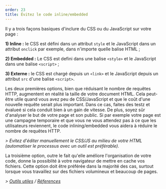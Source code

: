 ```yaml
---
order: 23
title: Évitez le code inline/embedded
---
```


Il y a trois façons basiques d'inclure du CSS ou du JavaScript sur votre page :

**1) Inline :** le CSS est défini dans un attribut `style` et le JavaScript dans un attribut `onclick` par exemple, dans n'importe quelle balise HTML ;

**2) Embedded :** Le CSS est defini dans une balise `<style>` et le JavaScript dans une balise `<script>` ;

**3) Externe :** le CSS est chargé depuis un `<link>` et le JavaScript depuis un attribut `src` d'une balise `<script>`.

Les deux premières options, bien que réduisant le nombre de requêtes HTTP, augmentent en réalité la taille de votre document HTML. Cela peut-être utile quand vous avez peu de CSS/JavaScript et que le coût d'une nouvelle requête serait plus important. Dans ce cas, faites des testz et évalueé si cela conduit bien à un gain de vitesse. De plus, soyez sûr d'analyser le but de votre page et son public. Si par exemple votre page est une campagne temporaire et que vous ne vous attendez pas à ce que les utilisateurs reviennent, le code inlining/embedded vous aidera à réduire le nombre de requêtes HTTP.

*> Evitez d'éditer manuellement le CSS/JS au milieu de votre HTML (automatiser le processus avec un outil est préférable).*

La troisième option, outre le fait qu'elle améliore l'organisation de votre code, donne la possiblité à votre navigateur de mettre en cache vos fichiers. Cette option doit être préférée dans la majorité des cas, surtout lorsque vous travaillez sur des fichiers volumineux et beaucoup de pages.

*> [Outils utiles](https://github.com/zenorocha/browser-diet/wiki/Tools#wiki-avoid-inlineembedded-code) / [Réferences](https://github.com/zenorocha/browser-diet/wiki/References#avoid-inlineembedded-code)*

